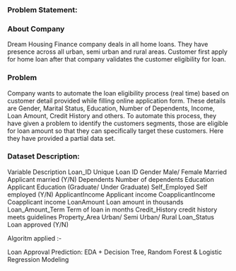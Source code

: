 ### Problem Statement:
### About Company
Dream Housing Finance company deals in all home loans. They have presence across all urban, semi urban and rural areas. Customer first apply for home loan after that company validates the customer eligibility for loan.

### Problem
Company wants to automate the loan eligibility process (real time) based on customer detail provided while filling online application form. These details are Gender, Marital Status, Education, Number of Dependents, Income, Loan Amount, Credit History and others. To automate this process, they have given a problem to identify the customers segments, those are eligible for loan amount so that they can specifically target these customers. Here they have provided a partial data set.

### Dataset Description:

Variable	                  Description
Loan_ID	                    Unique Loan ID
Gender	                    Male/ Female
Married	                    Applicant married (Y/N)
Dependents	                Number of dependents
Education	                  Applicant Education (Graduate/ Under Graduate)
Self_Employed	              Self employed (Y/N)
ApplicantIncome	            Applicant income
CoapplicantIncome	          Coapplicant income
LoanAmount	                Loan amount in thousands
Loan_Amount_Term	          Term of loan in months
Credit_History	            credit history meets guidelines
Property_Area	              Urban/ Semi Urban/ Rural
Loan_Status	                Loan approved (Y/N)


Algoritm applied :- 

Loan Approval Prediction:
EDA + Decision Tree, Random Forest & Logistic Regression Modeling
